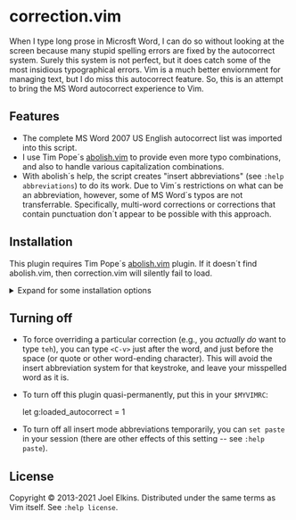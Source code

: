 # correction.vim

When I type long prose in Microsft Word, I can do so without looking at the
screen because many stupid spelling errors are fixed by the autocorrect system.
Surely this system is not perfect, but it does catch some of the most insidious
typographical errors. Vim is a much better enviornment for managing text, but
I do miss this autocorrect feature. So, this is an attempt to bring the MS Word
autocorrect experience to Vim.

## Features

* The complete MS Word 2007 US English autocorrect list was imported into this
  script.
* I use Tim Pope´s [abolish.vim](https://github.com/tpope/vim-abolish) to
  provide even more typo combinations, and also to handle various capitalization
  combinations.
* With abolish´s help, the script creates "insert abbreviations" (see `:help
  abbreviations`) to do its work. Due to Vim´s restrictions on what can be an
  abbreviation, however, some of MS Word´s typos are not transferrable.
  Specifically, multi-word corrections or corrections that contain punctuation
  don´t appear to be possible with this approach.

## Installation

This plugin requires Tim Pope´s
[abolish.vim](http://github.com/tpope/vim-abolish) plugin. If it doesn´t find
abolish.vim, then correction.vim will silently fail to load.

<details><summary>Expand for some installation options</summary>

* [packer.nvim](https://github.com/wbthomason/packer.nvim), using a lazy
  loading approach to load only on text-like files. This is my current
  preference, since vim-correction takes on the order of 250 ms to load, and I
  don't need it on most file types in practice. (This would go in your
  `plugins.lua` file -- you'll need to read up on packer.nvim if you aren't
  familiar with it.)

```lua
    use {
        'jdelkins/vim-correction',
        opt = true,
        ft = {'text', 'markdown', 'gitcommit', 'plaintex', 'tex', 'latex', 'rst', 'asciidoc', 'textile', 'pandoc'},
        requires = {'tpope/vim-abolish'},
    }
```

* [vim-plug](https://github.com/junegunn/vim-plug)

    Plug 'tpope/vim-abolish.git'
    Plug 'jdelkins/vim-correction.git'

* [Pathogen](https://github.com/tpope/vim-pathogen)

    cd ~/.vim/bundle
    git clone git://github.com/tpope/vim-abolish.git
    git clone git://github.com/jdelkins/vim-correction.git

</details>

## Turning off

* To force overriding a particular correction (e.g., you *actually do* want to
  type `teh`), you can type `<C-v>` just after the word, and just before the
  space (or quote or other word-ending character). This will avoid the insert
  abbreviation system for that keystroke, and leave your misspelled word as it
  is.

* To turn off this plugin quasi-permanently, put this in your `$MYVIMRC`:

    let g:loaded_autocorrect = 1

* To turn off all insert mode abbreviations temporarily, you can `set paste` in
  your session (there are other effects of this setting -- see `:help paste`).

## License

Copyright © 2013-2021 Joel Elkins. Distributed under the same terms as Vim itself.
See `:help license`.
